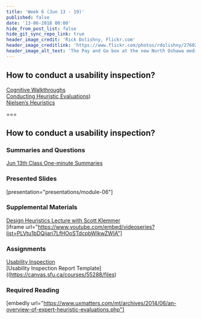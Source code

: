 ```yaml
---
title: 'Week 6 (Jun 13 - 19)'
published: false
date: '13-06-2018 00:00'
hide_from_post_list: false
hide_git_sync_repo_link: true
header_image_credit: 'Rick Dolishny, Flickr.com'
header_image_creditlink: 'https://www.flickr.com/photos/rdolishny/2760207306/'
header_image_alt_text: 'The Pay and Go box at the new North Oshawa medical clinic'
---
```


## How to conduct a usability inspection?   
[Cognitive Walkthroughs](../../presentations/module-06#/module-06-4)  
[Conducting Heuristic Evaluations](../../presentations/module-06#/module-02-5))  
[Nielsen’s Heuristics](../../presentations/module-06#/module-06-6)

===

## **How to conduct a usability inspection?**

### Summaries and Questions  
[Jun 13th Class One-minute Summaries](https://canvas.sfu.ca/courses/55288/assignments)

### Presented Slides  
[presentation="presentations/module-06"]

### Supplemental Materials  
[Design Heuristics Lecture with Scott Klemmer](https://www.youtube.com/playlist?list=PLVtu1bDQijari7LfHOoSTdcpbWIkwZWIA)  
[iframe url="https://www.youtube.com/embed/videoseries?list=PLVtu1bDQijari7LfHOoSTdcpbWIkwZWIA"]

### Assignments
[Usability Inspection](https://canvas.sfu.ca/courses/55288/assignments)   
[Usability Inspection Report Template]((https://canvas.sfu.ca/courses/55288/files)

### Required Reading  
[embedly url="https://www.uxmatters.com/mt/archives/2014/06/an-overview-of-expert-heuristic-evaluations.php"]

